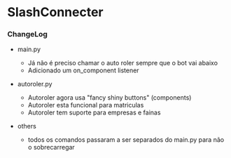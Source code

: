 # SlashConnecter

### ChangeLog

- main.py
    - Já não é preciso chamar o auto roler sempre que o bot vai abaixo  
    - Adicionado um on_component listener

- autoroler.py
    - Autoroler agora usa "fancy shiny buttons" (components)
    - Autoroler esta funcional para matriculas
    - Autoroler tem suporte para empresas e fainas

- others
    - todos os comandos passaram a ser separados do main.py para não o sobrecarregar 

    
